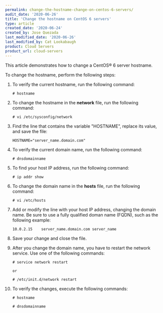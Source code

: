 ```yaml
---
permalink: change-the-hostname-change-on-centos-6-servers/
audit_date: '2020-06-26'
title: 'Change the hostname on CentOS 6 servers'
type: article
created_date: '2020-06-24'
created_by: Jose Quezada
last_modified_date: '2020-06-26'
last_modified_by: Cat Lookabaugh
product: Cloud Servers
product_url: cloud-servers
---
```


This article demonstrates how to change a CentOS&reg; 6 server hostname.

To change the hostname, perform the following steps:

1. To verify the current hostname, run the following command:

       # hostname

2. To change the hostname in the **network** file, run the following command:
	
       # vi /etc/sysconfig/network

3. Find the line that contains the variable "HOSTNAME", replace its value, and save the file:
	
       HOSTNAME="server_name.domain.com"

4. To verify the current domain name, run the following command:
	
       # dnsdomainname

5. To find your host IP address, run the following command:

       # ip addr show
       
6. To change the domain name in the **hosts** file, run the following command:
	
       # vi /etc/hosts
       
7. Add or modify the line with your host IP address, changing the domain name. Be sure to use
   a fully qualified doman name (FQDN), such as the following example:

       10.0.2.15 	server_name.domain.com server_name

8. Save your change and close the file.

9. After you change the domain name, you have to restart the network service. Use one of the
   following commands:

       # service network restart
        
       or

       # /etc/init.d/network restart

10. To verify the changes, execute the following commands:

        # hostname
    
        # dnsdomainname
